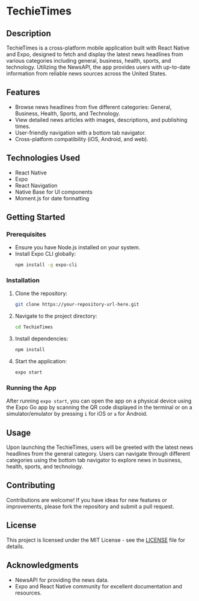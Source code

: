# TechieTimes

## Description

TechieTimes is a cross-platform mobile application built with React Native and Expo, designed to fetch and display the latest news headlines from various categories including general, business, health, sports, and technology. Utilizing the NewsAPI, the app provides users with up-to-date information from reliable news sources across the United States.

## Features

- Browse news headlines from five different categories: General, Business, Health, Sports, and Technology.
- View detailed news articles with images, descriptions, and publishing times.
- User-friendly navigation with a bottom tab navigator.
- Cross-platform compatibility (iOS, Android, and web).

## Technologies Used

- React Native
- Expo
- React Navigation
- Native Base for UI components
- Moment.js for date formatting

## Getting Started

### Prerequisites

- Ensure you have Node.js installed on your system.
- Install Expo CLI globally:
  ```bash
  npm install -g expo-cli
  ```

### Installation

1. Clone the repository:
   ```bash
   git clone https://your-repository-url-here.git
   ```
2. Navigate to the project directory:
   ```bash
   cd TechieTimes
   ```
3. Install dependencies:
   ```bash
   npm install
   ```
4. Start the application:
   ```bash
   expo start
   ```

### Running the App

After running `expo start`, you can open the app on a physical device using the Expo Go app by scanning the QR code displayed in the terminal or on a simulator/emulator by pressing `i` for iOS or `a` for Android.

## Usage

Upon launching the TechieTimes, users will be greeted with the latest news headlines from the general category. Users can navigate through different categories using the bottom tab navigator to explore news in business, health, sports, and technology.

## Contributing

Contributions are welcome! If you have ideas for new features or improvements, please fork the repository and submit a pull request.

## License

This project is licensed under the MIT License - see the [LICENSE](LICENSE) file for details.

## Acknowledgments

- NewsAPI for providing the news data.
- Expo and React Native community for excellent documentation and resources.
